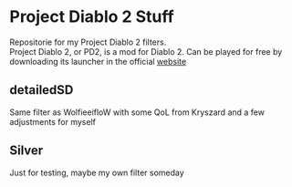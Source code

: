 # Project Diablo 2 Stuff

Repositorie for my Project Diablo 2 filters.  
Project Diablo 2, or PD2, is a mod for Diablo 2.  Can be played for free by downloading its launcher in the official [website](www.projectdiablo2.com)

## detailedSD
Same filter as WolfieeifloW with some QoL from Kryszard and a few adjustments for myself

## Silver
Just for testing, maybe my own filter someday